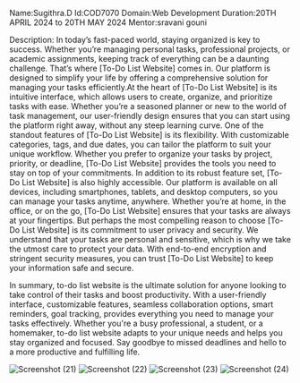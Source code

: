Name:Sugithra.D 
Id:COD7070
Domain:Web Development
Duration:20TH APRIL 2024 to 20TH MAY 2024
Mentor:sravani gouni

Description:
In today’s fast-paced world, staying organized is key to success. Whether you’re managing personal tasks, professional projects, or academic assignments, keeping track of everything
can be a daunting challenge. That’s where [To-Do List Website] comes in. Our platform is designed to simplify your life by offering a comprehensive solution for managing your tasks
efficiently.At the heart of [To-Do List Website] is its intuitive interface, which allows users to create, organize, and prioritize tasks with ease. 
Whether you’re a seasoned planner or new to the world of task management, our user-friendly design ensures that you can start using the platform right away, without any steep learning curve.
One of the standout features of [To-Do List Website] is its flexibility. With customizable categories, tags, and due dates, you can tailor the platform to suit your unique workflow.
Whether you prefer to organize your tasks by project, priority, or deadline, [To-Do List Website] provides the tools you need to stay on top of your commitments.
In addition to its robust feature set, [To-Do List Website] is also highly accessible. Our platform is available on all devices, including smartphones, tablets, and desktop computers,
so you can manage your tasks anytime, anywhere. Whether you’re at home, in the office, or on the go, [To-Do List Website] ensures that your tasks are always at your fingertips.
But perhaps the most compelling reason to choose [To-Do List Website] is its commitment to user privacy and security. We understand that your tasks are personal and sensitive,
which is why we take the utmost care to protect your data. With end-to-end encryption and stringent security measures, you can trust
[To-Do List Website] to keep your information safe and secure.

In summary,  to-do list website is the ultimate solution for anyone looking to take control of their tasks and boost productivity.
With a user-friendly interface, customizable features, seamless collaboration options, smart reminders, goal tracking, provides everything you need to manage your tasks effectively.
Whether you're a busy professional, a student, or a homemaker,  to-do list website adapts to your unique needs and helps you stay organized and focused. 
Say goodbye to missed deadlines and hello to a more productive and fulfilling life.

![Screenshot (21)](https://github.com/Su64gi/COD-TO-DO-LIST-/assets/155756162/98289222-5a37-45ef-9456-27af0c393db9)
![Screenshot (22)](https://github.om/Su64gi/COD-TO-DO-LIST-/assets/155756162/bc25320f-f940-4b11-ab1f-97675d21a3b1)
![Screenshot (23)](https://github.com/Su64gi/COD-TO-DO-LIST-/assets/155756162/be2680b6-3f03-49e9-9e3b-1d311cae0d77)
![Screenshot (24)](https://github.com/Su64gi/COD-TO-DO-LIST-/assets/155756162/a1abaf0b-75b6-4057-9132-f40e2f5c7b6c)




